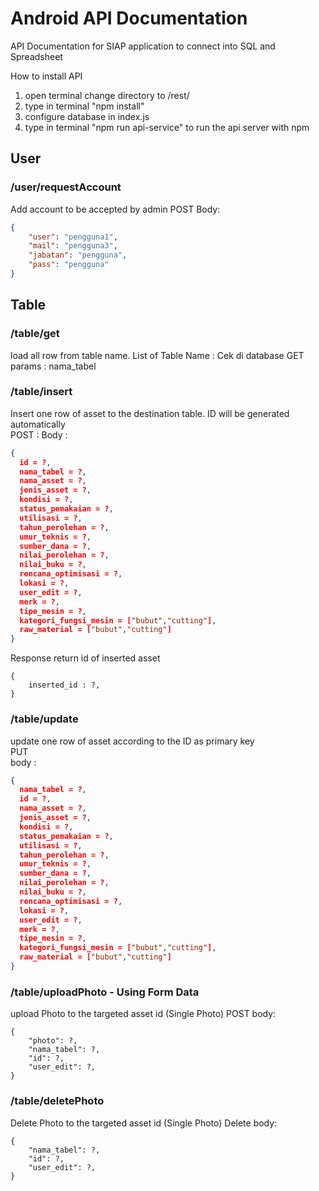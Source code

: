 # Android API Documentation
API Documentation for SIAP application to connect into SQL and Spreadsheet

How to install API
1. open terminal change directory to /rest/  
2. type in terminal "npm install"
3. configure database in index.js
4. type in terminal "npm run api-service" to run the api server with npm

## User
### /user/requestAccount 
Add account to be accepted by admin
POST
Body:
```json
{
    "user": "pengguna1",
    "mail": "pengguna3",
    "jabatan": "pengguna",
    "pass": "pengguna"
}
```

## Table

### /table/get
load all row from table name. 
List of Table Name : Cek di database
GET
params : nama_tabel

### /table/insert 
Insert one row of asset to the destination table. ID will be generated automatically  
POST  :
Body :  
```json
{
  id = ?,
  nama_tabel = ?,
  nama_asset = ?,
  jenis_asset = ?,
  kondisi = ?,
  status_pemakaian = ?,
  utilisasi = ?,
  tahun_perolehan = ?,
  umur_teknis = ?,
  sumber_dana = ?,
  nilai_perolehan = ?,
  nilai_buku = ?,
  rencana_optimisasi = ?,
  lokasi = ?,
  user_edit = ?,
  merk = ?,
  tipe_mesin = ?,
  kategori_fungsi_mesin = ["bubut","cutting"],
  raw_material = ["bubut","cutting"]
}
```
Response
return id of inserted asset
```
{
    inserted_id : ?,
}
```

### /table/update
update one row of asset according to the ID as primary key  
PUT  
body :  
```json
{
  nama_tabel = ?,
  id = ?,
  nama_asset = ?,
  jenis_asset = ?,
  kondisi = ?,
  status_pemakaian = ?,
  utilisasi = ?,
  tahun_perolehan = ?,
  umur_teknis = ?,
  sumber_dana = ?,
  nilai_perolehan = ?,
  nilai_buku = ?,
  rencana_optimisasi = ?,
  lokasi = ?,
  user_edit = ?,
  merk = ?,
  tipe_mesin = ?,
  kategori_fungsi_mesin = ["bubut","cutting"],
  raw_material = ["bubut","cutting"]
}
```

### /table/uploadPhoto - Using Form Data
upload Photo to the targeted asset id (Single Photo)
POST
body:
```
{
    "photo": ?,
    "nama_tabel": ?,
    "id": ?,
    "user_edit": ?,
}
```

### /table/deletePhoto
Delete Photo to the targeted asset id (Single Photo)
Delete
body:
```
{
    "nama_tabel": ?,
    "id": ?,
    "user_edit": ?,
}
```
